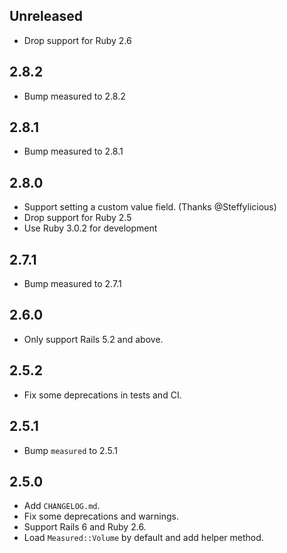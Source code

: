 Unreleased
-----

* Drop support for Ruby 2.6

2.8.2
-----

* Bump measured to 2.8.2

2.8.1
-----

* Bump measured to 2.8.1

2.8.0
-----

* Support setting a custom value field. (Thanks @Steffylicious)
* Drop support for Ruby 2.5
* Use Ruby 3.0.2 for development

2.7.1
-----

* Bump measured to 2.7.1

2.6.0
-----

* Only support Rails 5.2 and above.


2.5.2
-----

* Fix some deprecations in tests and CI.

2.5.1
-----

* Bump `measured` to 2.5.1

2.5.0
-----

* Add `CHANGELOG.md`.
* Fix some deprecations and warnings.
* Support Rails 6 and Ruby 2.6.
* Load `Measured::Volume` by default and add helper method.
